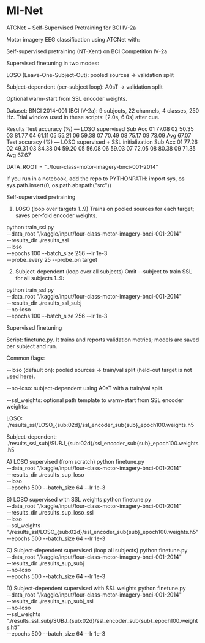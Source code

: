 # MI-Net

ATCNet + Self-Supervised Pretraining for BCI IV-2a

Motor imagery EEG classification using ATCNet with:

Self-supervised pretraining (NT-Xent) on BCI Competition IV-2a

Supervised finetuning in two modes:

LOSO (Leave-One-Subject-Out): pooled sources → validation split

Subject-dependent (per-subject loop): A0sT → validation split

Optional warm-start from SSL encoder weights.

Dataset: BNCI 2014-001 (BCI IV-2a): 9 subjects, 22 channels, 4 classes, 250 Hz.
Trial window used in these scripts: [2.0s, 6.0s] after cue.

Results
Test accuracy (%) — LOSO supervised
Sub	Acc
01	77.08
02	50.35
03	81.77
04	61.11
05	55.21
06	59.38
07	70.49
08	75.17
09	73.09
Avg	 67.07
Test accuracy (%) — LOSO supervised + SSL initialization
Sub	Acc
01	77.26
02	49.31
03	84.38
04	59.20
05	56.08
06	59.03
07	72.05
08	80.38
09	71.35
Avg	67.67

DATA_ROOT = "../four-class-motor-imagery-bnci-001-2014"

If you run in a notebook, add the repo to PYTHONPATH:
import sys, os
sys.path.insert(0, os.path.abspath("src"))

Self-supervised pretraining
1) LOSO (loop over targets 1..9)
Trains on pooled sources for each target; saves per-fold encoder weights.

python train_ssl.py \
  --data_root "/kaggle/input/four-class-motor-imagery-bnci-001-2014" \
  --results_dir ./results_ssl \
  --loso \
  --epochs 100 --batch_size 256 --lr 1e-3 \
  --probe_every 25 --probe_on target

2) Subject-dependent (loop over all subjects)
Omit --subject to train SSL for all subjects 1..9:

python train_ssl.py \
  --data_root "/kaggle/input/four-class-motor-imagery-bnci-001-2014" \
  --results_dir ./results_ssl_subj \
  --no-loso \
  --epochs 100 --batch_size 256 --lr 1e-3

Supervised finetuning

Script: finetune.py.
It trains and reports validation metrics; models are saved per subject and run.

Common flags:

--loso (default on): pooled sources → train/val split (held-out target is not used here).

--no-loso: subject-dependent using A0sT with a train/val split.

--ssl_weights: optional path template to warm-start from SSL encoder weights:

LOSO: ./results_ssl/LOSO_{sub:02d}/ssl_encoder_sub{sub}_epoch100.weights.h5

Subject-dependent: ./results_ssl_subj/SUBJ_{sub:02d}/ssl_encoder_sub{sub}_epoch100.weights.h5

A) LOSO supervised (from scratch)
python finetune.py \
  --data_root "/kaggle/input/four-class-motor-imagery-bnci-001-2014" \
  --results_dir ./results_sup_loso \
  --loso \
  --epochs 500 --batch_size 64 --lr 1e-3

B) LOSO supervised with SSL weights
python finetune.py \
  --data_root "/kaggle/input/four-class-motor-imagery-bnci-001-2014" \
  --results_dir ./results_sup_loso_ssl \
  --loso \
  --ssl_weights "./results_ssl/LOSO_{sub:02d}/ssl_encoder_sub{sub}_epoch100.weights.h5" \
  --epochs 500 --batch_size 64 --lr 1e-3

C) Subject-dependent supervised (loop all subjects)
python finetune.py \
  --data_root "/kaggle/input/four-class-motor-imagery-bnci-001-2014" \
  --results_dir ./results_sup_subj \
  --no-loso \
  --epochs 500 --batch_size 64 --lr 1e-3

D) Subject-dependent supervised with SSL weights
python finetune.py \
  --data_root "/kaggle/input/four-class-motor-imagery-bnci-001-2014" \
  --results_dir ./results_sup_subj_ssl \
  --no-loso \
  --ssl_weights "./results_ssl_subj/SUBJ_{sub:02d}/ssl_encoder_sub{sub}_epoch100.weights.h5" \
  --epochs 500 --batch_size 64 --lr 1e-3
